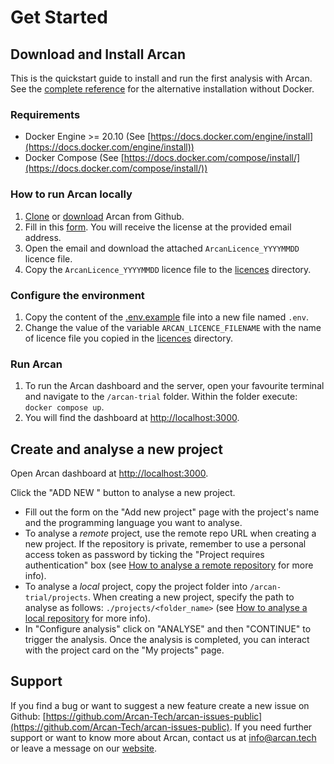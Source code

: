 # Get Started

## Download and Install Arcan

This is the quickstart guide to install and run the first analysis with Arcan. See the [complete reference](installation.md) for the alternative installation without Docker.

### Requirements
- Docker Engine >= 20.10 (See [https://docs.docker.com/engine/install](https://docs.docker.com/engine/install))
- Docker Compose (See [https://docs.docker.com/compose/install/](https://docs.docker.com/compose/install/))

### How to run Arcan locally
1. [Clone](https://github.com/Arcan-Tech/arcan-trial) or [download](https://github.com/Arcan-Tech/arcan-trial/archive/refs/heads/main.zip) Arcan from Github. 
2. Fill in this [form](https://www.arcan.tech/on-premise-trial/). You will receive the license at the provided email address.
3. Open the email and download the attached `ArcanLicence_YYYYMMDD` licence file.
4. Copy the `ArcanLicence_YYYYMMDD` licence file to the [licences](https://github.com/Arcan-Tech/arcan-trial/tree/main/licences) directory.

### Configure the environment
1. Copy the content of the [.env.example](https://github.com/Arcan-Tech/arcan-trial/blob/main/.env.example) file into a new file named `.env`.
2. Change the value of the variable `ARCAN_LICENCE_FILENAME` with the name of licence file you copied in the [licences](https://github.com/Arcan-Tech/arcan-trial/tree/main/licences) directory.

### Run Arcan
1. To run the Arcan dashboard and the server, open your favourite terminal and navigate to the `/arcan-trial` folder. Within the folder execute: `docker compose up`.
2. You will find the dashboard at [http://localhost:3000](http://localhost:3000).

## Create and analyse a new project
Open Arcan dashboard at [http://localhost:3000](http://localhost:3000).

Click the "ADD NEW " button to analyse a new project.

- Fill out the form on the "Add new project" page with the project's name and the programming language you want to analyse.
- To analyse a *remote* project, use the remote repo URL when creating a new project. If the repository is private, remember to use a personal access token as password by ticking the "Project requires authentication" box (see [How to analyse a remote repository](analyse_project.md#analyse-a-remote-repository) for more info).
- To analyse a *local* project, copy the project folder into `/arcan-trial/projects`. When creating a new project, specify the path to analyse as follows: `./projects/<folder_name>` (see [How to analyse a local repository](analyse_project.md#analyse-a-local-repository) for more info).
- In "Configure analysis" click on "ANALYSE" and then "CONTINUE" to trigger the analysis. Once the analysis is completed, you can interact with the project card on the "My projects" page.

## Support
If you find a bug or want to suggest a new feature create a new issue on Github: [https://github.com/Arcan-Tech/arcan-issues-public](https://github.com/Arcan-Tech/arcan-issues-public).
If you  need further support or want to know more about Arcan, contact us at <info@arcan.tech> or leave a message on our [website](https://www.arcan.tech/contact/).